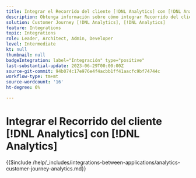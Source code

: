 ```yaml
---
title: Integrar el Recorrido del cliente [!DNL Analytics] con [!DNL Analytics]
description: Obtenga información sobre cómo integrar Recorrido del cliente [!DNL Analytics] con [!DNL Analytics].
solution: Customer Journey [!DNL Analytics], [!DNL Analytics]
feature: Integrations
topic: Integrations
role: Leader, Architect, Admin, Developer
level: Intermediate
kt: null
thumbnail: null
badgeIntegration: label="Integración" type="positive"
last-substantial-update: 2023-06-29T00:00:00Z
source-git-commit: 94b074c17e976e4f4acbb1ff41aacfc9bf74744c
workflow-type: tm+mt
source-wordcount: '16'
ht-degree: 6%

---
```



# Integrar el Recorrido del cliente [!DNL Analytics] con [!DNL Analytics]

{{$include /help/_includes/integrations-between-applications/analytics-customer-journey-analytics.md}}
